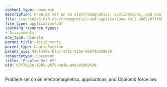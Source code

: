 ```yaml
---
content_type: resource
description: Problem set on on electromagnetics, applications, and Coulomb force law.
file: /courses/6-013-electromagnetics-and-applications-fall-2005/07f7885ef2b50670e8fea46c058b9439_ps1.pdf
file_type: application/pdf
learning_resource_types:
- Assignments
ocw_type: OCWFile
parent_title: Assignments
parent_type: CourseSection
parent_uid: 42cf2a95-b277-a731-515e-869f4be59998
resourcetype: Document
title: 'Problem Set #1'
uid: 07f7885e-f2b5-0670-e8fe-a46c058b9439
---
```

Problem set on on electromagnetics, applications, and Coulomb force law.

